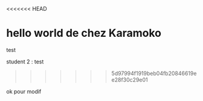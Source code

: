 <<<<<<< HEAD

hello world de chez Karamoko
=======
test


student 2 : test
>>>>>>> 5d97994f1919beb04fb20846619ee28f30c29e01

ok pour modif
